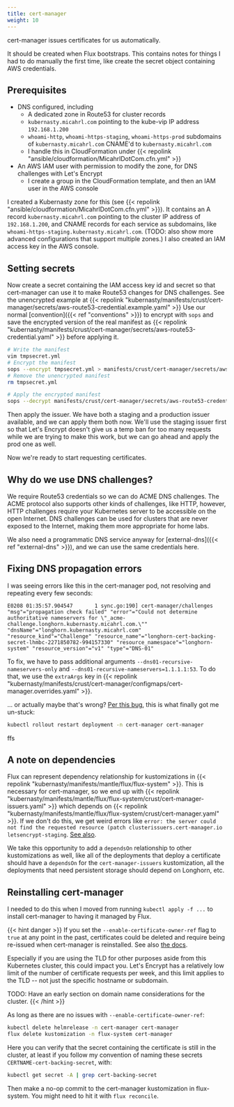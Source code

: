```yaml
---
title: cert-manager
weight: 10
---
```


cert-manager issues certificates for us automatically.

It should be created when Flux bootstraps.
This contains notes for things I had to do manually the first time,
like create the secret object containing AWS credentials.

## Prerequisites

* DNS configured, including
    * A dedicated zone in Route53 for cluster records
    * `kubernasty.micahrl.com` pointing to the kube-vip IP address `192.168.1.200`
    * `whoami-http`, `whoami-https-staging`, `whoami-https-prod` subdomains of `kubernasty.micahrl.com` CNAME'd to `kubernasty.micahrl.com`
    * I handle this in CloudFormation under {{< repolink "ansible/cloudformation/MicahrlDotCom.cfn.yml" >}}
* An AWS IAM user with permission to modify the zone, for DNS challenges with Let's Encrypt
    * I create a group in the CloudFormation template, and then an IAM user in the AWS console

I created a Kubernasty zone for this (see {{< repolink "ansible/cloudformation/MicahrlDotCom.cfn.yml" >}}).
It contains an A record `kubernasty.micahrl.com` pointing to the cluster IP address of `192.168.1.200`,
and CNAME records for each service as subdomains, like `whoami-https-staging.kubernasty.micahrl.com`.
(TODO: also show more advanced configurations that support multiple zones.)
I also created an IAM access key in the AWS console.

## Setting secrets

Now create a secret containing the IAM access key id and secret
so that cert-manager can use it to make Route53 changes for DNS challenges.
See the unencrypted example at
{{< repolink "kubernasty/manifests/crust/cert-manager/secrets/aws-route53-credential.example.yaml" >}}
Use our normal [convention]({{< ref "conventions" >}}) to encrypt with `sops`
and save the encrypted version of the real manifest as
{{< repolink "kubernasty/manifests/crust/cert-manager/secrets/aws-route53-credential.yaml" >}}
before applying it.

```sh
# Write the manifest
vim tmpsecret.yml
# Encrypt the manifest
sops --encrypt tmpsecret.yml > manifests/crust/cert-manager/secrets/aws-route53-credential.yaml
# Remove the unencrypted manifest
rm tmpsecret.yml

# Apply the encrypted manifest
sops --decrypt manifests/crust/cert-manager/secrets/aws-route53-credential.yaml | kubectl apply -f -
```

Then apply the issuer.
We have both a staging and a production issuer available,
and we can apply them both now.
We'll use the staging issuer first so that Let's Encrypt doesn't give us a temp ban for too many requests
while we are trying to make this work,
but we can go ahead and apply the prod one as well.

Now we're ready to start requesting certificates.

## Why do we use DNS challenges?

We require Route53 credentials so we can do ACME DNS challenges.
The ACME protocol also supports other kinds of challenges, like HTTP,
however, HTTP challenges require your Kubernetes server to be accessible on the open Internet.
DNS challenges can be used for clusters that are never exposed to the Internet,
making them more appropriate for home labs.

We also need a programmatic DNS service anyway for
[external-dns]({{< ref "external-dns" >}}),
and we can use the same credentials here.

## Fixing DNS propagation errors

I was seeing errors like this in the cert-manager pod,
not resolving and repeating every few seconds:

```text
E0208 01:35:57.904547       1 sync.go:190] cert-manager/challenges "msg"="propagation check failed" "error"="Could not determine authoritative nameservers for \"_acme-challenge.longhorn.kubernasty.micahrl.com.\"" "dnsName"="longhorn.kubernasty.micahrl.com" "resource_kind"="Challenge" "resource_name"="longhorn-cert-backing-secret-lhmbc-2271850782-994157330" "resource_namespace"="longhorn-system" "resource_version"="v1" "type"="DNS-01"
```

To fix, we have to pass additional arguments `--dns01-recursive-nameservers-only` and `--dns01-recursive-nameservers=1.1.1.1:53`.
To do that, we use the `extraArgs` key in
{{< repolink "kubernasty/manifests/crust/cert-manager/configmaps/cert-manager.overrides.yaml" >}}.

... or actually maybe that's wrong?
[Per this bug](https://github.com/cert-manager/cert-manager/issues/2741),
this is what finally got me un-stuck:

```sh
kubectl rollout restart deployment -n cert-manager cert-manager
```

ffs

## A note on dependencies

Flux can represent dependency relationship for kustomizations in
{{< repolink "kubernasty/manifests/mantle/flux/flux-system" >}}.
This is necessary for cert-manager,
so we end up with
{{< repolink "kubernasty/manifests/mantle/flux/flux-system/crust/cert-manager-issuers.yaml" >}} which depends on
{{< repolink "kubernasty/manifests/mantle/flux/flux-system/crust/cert-manager.yaml" >}}.
If we don't do this, we get weird errors like
`error: the server could not find the requested resource (patch clusterissuers.cert-manager.io letsencrypt-staging`.
[See also](https://github.com/fluxcd/flux2/discussions/1944).

We take this opportunity to add a `dependsOn` relationship to other kustomizations as well,
like all of the deployments that deploy a certificate should have a `dependsOn`
for the `cert-manager-issuers` kustomization,
all the deployments that need persistent storage should depend on Longhorn, etc.

## Reinstalling cert-manager

I needed to do this when I moved from running `kubectl apply -f ...` to install cert-manager
to having it managed by Flux.

{{< hint danger >}}
If you set the `--enable-certificate-owner-ref` flag to `true` at any point in the past,
certificates could be deleted and require being re-issued when cert-manager is reinstalled.
See also [the docs](https://cert-manager.io/docs/installation/upgrading/#reinstalling-cert-manager).

Especially if you are using the TLD for other purposes aside from this Kubernetes cluster,
this could impact you.
Let's Encrypt has a relatively low limit of the number of certificate requests per week,
and this limit applies to the TLD -- not just the specific hostname or subdomain.

TODO: Have an early section on domain name considerations for the cluster.
{{< /hint >}}

As long as there are no issues with `--enable-certificate-owner-ref`:

```sh
kubectl delete helmrelease -n cert-manager cert-manager
flux delete kustomization -n flux-system cert-manager
```

Here you can verify that the secret containing the certificate is still in the cluster,
at least if you follow my convention of naming these secrets `CERTNAME-cert-backing-secret`, with:

```sh
kubectl get secret -A | grep cert-backing-secret
```

Then make a no-op commit to the cert-manager kustomization in flux-system.
You might need to hit it with `flux reconcile`.
